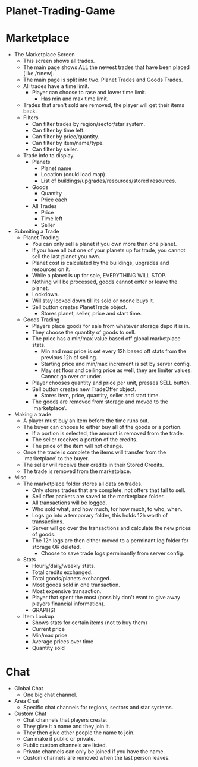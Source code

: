 Planet-Trading-Game
===================


# Marketplace
- The Marketplace Screen
  - This screen shows all trades.
  - The main page shows ALL the newest trades that have been placed (like /r/new).
  - The main page is split into two. Planet Trades and Goods Trades.
  - All trades have a time limit.
    - Player can choose to rase and lower time limit.
      - Has min and max time limit.
  - Trades that aren't sold are removed, the player will get their items back.
  - Filters
    - Can filter trades by region/sector/star system.
    - Can filter by time left.
    - Can filter by price/quantity.
    - Can filter by item/name/type.
    - Can filter by seller.
  - Trade info to display.
    - Planets
      - Planet name
      - Location (could load map)
      - List of buildings/upgrades/resources/stored resources.
    - Goods
      - Quantity
      - Price each
    - All Trades
      - Price
      - Time left
      - Seller
- Submiting a Trade
  - Planet Trading
    - You can only sell a planet if you own more than one planet.
    - If you have all but one of your planets up for trade, you cannot sell the last planet you own.
    - Planet cost is calculated by the buildings, upgrades and resources on it.
    - While a planet is up for sale, EVERYTHING WILL STOP.
    - Nothing will be processed, goods cannot enter or leave the planet.
    - Lockdown.
    - Will stay locked down till its sold or noone buys it.
    - Sell button creates PlanetTrade object.
      - Stores planet, seller, price and start time.
  - Goods Trading
    - Players place goods for sale from whatever storage depo it is in.
    - They choose the quantity of goods to sell.
    - The price has a min/max value based off global marketplace stats.
      - Min and max price is set every 12h based off stats from the previous 12h of selling.
      - Starting price and min/max increment is set by server config.
      - May set floor and ceiling price as well, they are limiter values. Cannot go over or under.
    - Player chooses quantity and price per unit, presses SELL button.
    - Sell button creates new TradeOffer object.
      - Stores item, price, quantity, seller and start time.
    - The goods are removed from storage and moved to the 'marketplace'.
- Making a trade
  - A player must buy an item before the time runs out.
  - The buyer can choose to either buy all of the goods or a portion.
    - If a portion is selected, the amount is removed from the trade.
    - The seller receives a portion of the credits.
    - The price of the item will not change.
  - Once the trade is complete the items will transfer from the 'marketplace' to the buyer.
  - The seller will receive their credits in their Stored Credits.
  - The trade is removed from the marketplace.
- Misc
  - The marketplace folder stores all data on trades.
    - Only stores trades that are complete, not offers that fail to sell.
    - Sell offer packets are saved to the marketplace folder.
    - All transactions will be logged.
     - Who sold what, and how much, for how much, to who, when.
    - Logs go into a temporary folder, this holds 12h worth of transactions.
     - Server will go over the transactions and calculate the new prices of goods. 
    - The 12h logs are then either moved to a perminant log folder for storage OR deleted.
       - Choose to save trade logs perminantly from server config.
  - Stats
    - Hourly/daily/weekly stats.
    - Total credits exchanged.
    - Total goods/planets exchanged.
    - Most goods sold in one transaction.
    - Most expensive transaction.
    - Player that spent the most (possibly don't want to give away players financial information).
    - GRAPHS!
  - Item Lookup
    - Shows stats for certain items (not to buy them)
    - Current price
    - Min/max price
    - Average prices over time
    - Quantity sold

# Chat
- Global Chat
  - One big chat channel.
- Area Chat
  - Specific chat channels for regions, sectors and star systems.
- Custom Chat
  - Chat channels that players create.
  - They give it a name and they join it.
  - They then give other people the name to join.
  - Can make it public or private.
  - Public custom channels are listed.
  - Private channels can only be joined if you have the name.
  - Custom channels are removed when the last person leaves.
